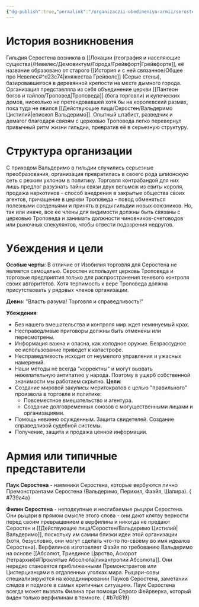 ```yaml
---
{"dg-publish":true,"permalink":"/organizaczii-obedineniya-armii/serosten/","dgPassFrontmatter":true}
---
```


# История возникновения

 Гильдия Серостена возникла в [[Локации (география и населяющие существа)/Невелес/Демовиктум/Города/Грейвфорт\|Грейвфорте]], её название образовано от старого [[История и с ней связанное/Общее про Невелес#^d23c74\|княжества Грейволс]] (Серые стены), базировавшегося в деревянной крепости на месте дымного города. Организация представляла из себя объединение церкви [[Пантеон богов и тайлов/Троповед\|Троповеда]] (бога торговли) и купеческих домов, нисколько не претендовавшей хотя бы на королевский размах, пока туда не явился [[Действующие лица/Серостен/Вальдеримо Цистилий\|епископ Вальдеримо]]. Опытный штабист, разведчик и демагог благодаря связям с церковью Троповеда легко перевернул привычный ритм жизни гильдии, превратив её в серьезную структуру.  

# Структура организации

С приходом Вальдеримо в гильдии случились серьезные преобразования, организация превратилась в своего рода шпионскую сеть с резким уклоном в политику. Торговля контрабандой для них лишь предлог разузнать тайны связи двух вельмож из свиты короля, продажа наркотиков - способ внедрения в закрытые общества своих агентов, причащение в церкви Троповеда - повод обменяться полезными сведеньями и принять в ряды гильдии новых союзников. Но, так или иначе, все ее члены для видимости должны быть связаны с церковью Троповеда и занимать должности чиновников-счетоводов или рыночных спекулянтов, чтобы отвести подозрения недругов.

# Убеждения и цели

**Особые черты**: В отличие от Изобилия торговля для Серостена не является самоцелью. Серостен использует церковь Троповеда и торговые предприятия только для распространения теневого контроля своих авторитетов. Хотя терпимость к вере Троповеда должна присутствовать у рядовых членов организации.

**Девиз**: "Власть разума! Торговля и справедливость!"

**Убеждения**: 
- Без нашего вмешательства и контроля мир ждет неминуемый крах.
- Несправедливые приговоры должны быть отменены или пересмотрены.
- Информация важна и опасна, как холодное оружие. Безрассудное ее использование приведет к катастрофе.
- Несправедливость исходит от неумелого управления и ужасных намерений.
- Наши методы не всегда "корректны" и могут вызвать нежелательную антипатию у народа. Поэтому в ущерб собственной значимости мы работаем скрытно.
**Цели**: 
- Создание мировой закулисы меритократов с целью "правильного" произвола в торговле и политике:
	- Повсеместное вмешательство и агентура.
	- Создание долговременных союзов с могущественными лицами и организациями.
- Помощь невинно осужденным. Защита свидетелей. Создание справедливой судебной системы.
- Получение, защита и продажа ценной информации.

# Армия или типичные представители

**Паук Серостена** - наемники Серостена, которые вербуются лично Премонстрантами Серостена (Вальдеримо, Перихил, Фаэйя, Шапира).
{ #739a4a}


**Филин Серостена** - неподкупные и несгибаемые рыцари Серостена. Они рыцари в прямом смысле этого слова - они дают клятву верности перед своим превращением в верфилина и никогда не предают Серостен и [[Действующие лица/Серостен/Вальдеримо Цистилий\|Вальдеримо]], поскольку им самим близки идеи этой организации (хотя, безусловно, они могут сделать что-то по-своему во имя идеалов Серостена). Верфилинов изготовляет Фаэйя по требованию Вальдеримо на основе [[Абсолют, Триединое Царство, Аскорот (тетрархия)#Проклятые Абсолюта\|ликантропий Абсолюта]]. Они нередко становятся приближенными Премонстрантов или Цистерцианцами в отдаленных уголках мира. Рыцари-совы специализируются на координировании Пауков Серостена, заметании следов и подмоге в самых критичных ситуациях. Паук Серостена всегда может вызвать Филина при помощи Серого Фейрверка, который виден только верфилинам в темноте.
{ #b7d819}
